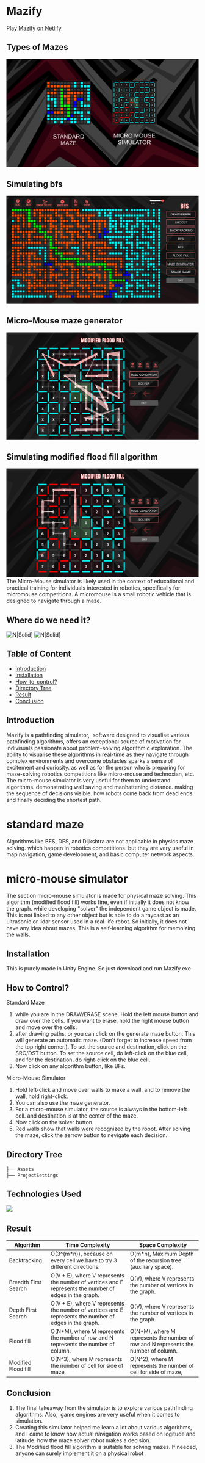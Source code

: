# Mazify
[Play Mazify on Netlify](https://mazify7052.netlify.app/)
## Types of Mazes
[![N|Solid](https://raw.githubusercontent.com/j4yesh/Mazify/main/ScreenShots/Screenshot%202024-01-24%20194152.png)](https://raw.githubusercontent.com/j4yesh/Mazify/main/ScreenShots/Screenshot%202024-01-24%20194152.png)

## Simulating bfs
[![N|Solid](https://github.com/j4yesh/Mazify/blob/main/ScreenShots/Screenshot%202024-01-24%20194431.png?raw=true)](https://github.com/j4yesh/Mazify/blob/main/ScreenShots/Screenshot%202024-01-24%20194431.png?raw=true)

## Micro-Mouse maze generator
[![N|Solid](https://github.com/j4yesh/Mazify/blob/main/ScreenShots/Screenshot%202024-01-24%20194625.png?raw=true)](https://github.com/j4yesh/Mazify/blob/main/ScreenShots/Screenshot%202024-01-24%20194625.png?raw=true)

## Simulating modified flood fill algorithm
[![N|Solid](https://github.com/j4yesh/Mazify/blob/main/ScreenShots/Screenshot%202024-01-24%20194756.png?raw=true)](https://github.com/j4yesh/Mazify/blob/main/ScreenShots/Screenshot%202024-01-24%20194625.png?raw=true)
The Micro-Mouse simulator is likely used in the context of educational and practical training for individuals interested in robotics, specifically for micromouse competitions. A micromouse is a small robotic vehicle that is designed to navigate through a maze.

## Where do we need it?
![N|Solid](https://github.com/j4yesh/Mazify/blob/main/ScreenShots/maxresdefault.jpg?raw=true)]
![N|Solid](https://abiraworld.com/wp-content/uploads/2022/02/MAZE-SOLVER-ONE-3.png)]

## Table of Content
  * [Introduction](#introduction)
  * [Installation](#installation)
  * [How_to_control?](#How_to_control)
  * [Directory Tree](#directory-tree)
  * [Result](#result)
  * [Conclusion](#conclusion)

## Introduction

Mazify is a pathfinding simulator,  software designed to visualise various pathfinding algorithms, offers an exceptional source of motivation for indivisuals passionate about problem-solving algorithmic exploration. The ability to visualise these algorithms in real-time as they navigate through complex environments and overcome obstacles sparks a sense of excitement and curiosity. as well as for the person who is preparing for maze-solving robotics competitions like micro-mouse and technoxian, etc. The micro-mouse simulator is very useful for them to understand algorithms. demonstrating wall saving and manhattening distance. making the sequence of decisions visible. how robots come back from dead ends. and finally deciding the shortest path.




# standard maze 
Algorithms like BFS, DFS, and Dijkshtra are not applicable in physics maze solving. which happen in robotics competitions. but they are very useful in map navigation, game development, and basic computer network aspects.

# micro-mouse simulator
The section micro-mouse simulator is made for physical maze solving. This algorithm (modified flood fill) works fine, even if initially it does not know the graph. while developing "solver"
the independent game object is made. This is not linked to any other object but is able to do a raycast as an ultrasonic or lidar sensor used in a real-life robot. So initially, it does not have any
idea about mazes. This is a self-learning algorithm for memoizing the walls.


## Installation
This is purely made in Unity Engine. So just download and run Mazify.exe


## How to Control?
Standard Maze
1. while you are in the DRAW/ERASE scene. Hold the left mouse button and draw over the cells. If you want to erase, hold the right mouse button and move over the cells.
2. after drawing paths. or you can click on the generate maze button. This will generate an automatic maze. (Don't forget to increase speed from the top right corner.).
To set the source and destination, click on the SRC/DST button. To set the source cell, do left-click on the blue cell, and for the destination, do right-click on the blue cell.
3. Now click on any algorithm button, like BFs.

Micro-Mouse Simulator
1. Hold left-click and move over walls to make a wall. and to remove the wall, hold right-click.
2. You can also use the maze generator.
3. For a micro-mouse simulator, the source is always in the bottom-left cell. and destination is at the center of the maze.
4. Now click on the solver button.
4. Red walls show that walls were recognized by the robot. After solving the maze, click the aerrow button to nevigate each decision.


## Directory Tree 
```
├── Assets
├── ProjectSettings 
```

## Technologies Used

![](https://github.com/j4yesh/Mazify/blob/main/ScreenShots/Untitled-1.png?raw=true)

## Result

| Algorithm               | Time Complexity                                              | Space Complexity                                     |
|-------------------------|--------------------------------------------------------------|-------------------------------------------------------|
| Backtracking            | O(3^(m*n)), because on every cell we have to try 3 different directions. | O(m*n), Maximum Depth of the recursion tree (auxiliary space). |
| Breadth First Search    | O(V + E), where V represents the number of vertices and E represents the number of edges in the graph. | O(V), where V represents the number of vertices in the graph. |
| Depth First Search      | O(V + E), where V represents the number of vertices and E represents the number of edges in the graph. | O(V), where V represents the number of vertices in the graph. |
| Flood fill      | O(N*M), where M represents the number of row and N represents the number of column. | O(N*M), where M represents the number of row and N represents the number of column. |
| Modified Flood fill      | O(N^3), where M represents the number of cell for side of maze, |O(N^2), where M represents the number of cell for side of maze,|

## Conclusion
1. The final takeaway from the simulator is to explore various pathfinding algorithms. Also,  game engines are very useful when it comes to simulation.
4. Creating this simulator helped me learn a lot about various algorithms, and I came to know how actual navigation works based on logitude and latitude. how the maze solver robot makes a decision.
3. The Modified flood fill algorithm is suitable for solving mazes. If needed, anyone can surely implement it on a physical robot
